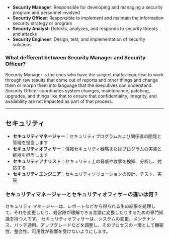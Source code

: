 
- **Security Manager**: Responsible for developing and managing a security program and personnel involved
- **Security Officer**: Responsible to implement and maintain the information security strategy or program
- **Security Analyst**: Detects, analyzes, and responds to security threats and attacks
- **Security Engineer**: Design, test, and implementation of security solutions

### What defferent between Security Manager and Security Officer?

Security Manager is the ones who have the subject matter expertise to work through raw results that come out of reports and other things and change them or morph them into language that the executives can understand.
Security Officer coordinates system changes, maintenance, patching, upgrades, and things like that to ensure that confidentiality, integrity, and availability are not impacted as part of that process.

---
## セキュリティ

- **セキュリティマネージャー**：セキュリティプログラムおよび関係者の開発と管理を担当します
- **セキュリティオフィサー**：情報セキュリティ戦略またはプログラムの実装と維持を担当します
- **セキュリティアナリスト**：セキュリティ上の脅威や攻撃を検知、分析し、対応する
- **セキュリティエンジニア**：セキュリティソリューションの設計、テスト、実装

### セキュリティマネージャーとセキュリティオフィサーの違いは何？

セキュリティ マネージャーは、レポートなどから得られる生の結果を処理して、それを変更したり、経営陣が理解できる言語に変換したりするための専門知識を持つ人です。
セキュリティオフィサーは、システムの変更、メンテナンス、パッチ適用、アップグレードなどを調整し、そのプロセスの一環として機密性、整合性、可用性が影響を受けないようにします。

